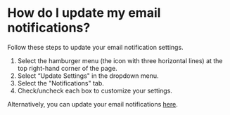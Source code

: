 # How do I update my email notifications?

Follow these steps to update your email notification settings.
1. Select the hamburger menu (the icon with three horizontal lines) at the top right-hand corner of the page.
2. Select “Update Settings" in the dropdown menu.
3. Select the "Notifications" tab.
4. Check/uncheck each box to customize your settings.

Alternatively, you can update your email notifications [here](https://fetlife.com/settings/notifications).
